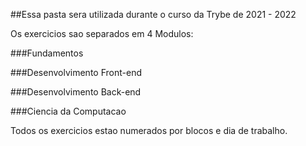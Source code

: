 ##Essa pasta sera utilizada durante o curso da Trybe de 2021 - 2022

Os exercicios sao separados em 4 Modulos:

###Fundamentos

###Desenvolvimento Front-end

###Desenvolvimento Back-end

###Ciencia da Computacao

Todos os exercicios estao numerados por blocos e dia de trabalho.
